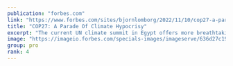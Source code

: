 ```yaml
---
publication: "forbes.com"
link: "https://www.forbes.com/sites/bjornlomborg/2022/11/10/cop27-a-parade-of-climate-hypocrisy/"
title: "COP27: A Parade Of Climate Hypocrisy"
excerpt: "The current UN climate summit in Egypt offers more breathtaking hypocrisy than usual, because the world’s rich are zealously lecturing poor countries about the dangers of fossil fuels—after devouring "
image: "https://imageio.forbes.com/specials-images/imageserve/636d27c19f35776bf97fde53/0x0.jpg?format=jpg&crop=2851,1603,x0,y104,safe&width=1200"
group: pro
rank: 4
---
```

